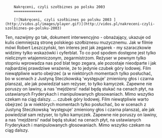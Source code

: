 
        Nakręceni, czyli szołbiznes po polsku 2003 
        =============
        
        [![Nakręceni, czyli szołbiznes po polsku 2003 ](http://vidos.pl/images/player.gif)](http://vidos.pl/nakreceni-czyli-szolbiznes-po-polsku-2003)
        
        
 Ten, nazwijmy go tak, dokument interwencyjno - obnażający, ukazuje od kulis ciemniejszą stronę polskiego szołbiznesu muzycznemu. Jak w filmie mówi Robert Leszczyński, ten interes jest jak zegarek - my szaraczkowie widzimy tylko wskazówki i cyferblat. To co pod spodem dostępne jest tylko nielicznym wtajemniczonym, zegarmistrzom. Reżyser w pewnym tylko stopniu wprowadza nas pod blat tego zegara, ale pozostaje nieodparte i jak najbardziej prawdziwe wrażenie, że to jedynie czubek góry lodowej. Film niewątpliwie warto obejrzeć (a w niektórych momentach tylko posłuchać, bo w scenach z Justyną Steczkowską 'występuje' zmieniony głos i czarna plansza), ale jak powiedział sam reżyser, to tylko kamyczek. Zapewne nie poruszy on lawiny, a nas 'mejdżersi' nadal będą stukać na cenach płyt, na ustawianych Fryderykach i manipulowanych głosowaniach. Mimo wszytko czekam na ciąg dalszy.  ... czubek góry lodowej. Film niewątpliwie warto obejrzeć (a w niektórych momentach tylko posłuchać, bo w scenach z Justyną Steczkowską 'występuje' zmieniony głos i czarna plansza), ale jak powiedział sam reżyser, to tylko kamyczek. Zapewne nie poruszy on lawiny, a nas 'mejdżersi' nadal będą stukać na cenach płyt, na ustawianych Fryderykach i manipulowanych głosowaniach. Mimo wszytko czekam na ciąg dalszy.
    